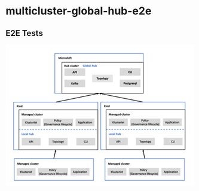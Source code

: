# multicluster-global-hub-e2e

## E2E Tests
![E2E Architecture](doc/architecture/multicluster-global-hub-e2e-arch.png)